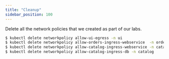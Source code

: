 ```yaml
---
title: "Cleanup"
sidebar_position: 100
---
```


Delete all the network policies that we created as part of our labs.

```bash wait=30 timeout=240
$ kubectl delete networkpolicy allow-ui-egress -n ui
$ kubectl delete networkpolicy allow-orders-ingress-webservice  -n orders
$ kubectl delete networkpolicy allow-catalog-ingress-webservice -n catalog
$ kubectl delete networkpolicy allow-catalog-ingress-db -n catalog
```